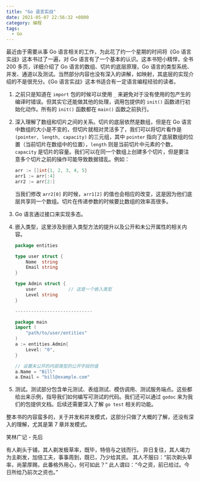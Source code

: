 ```yaml
---
title: "Go 语言实战"
date: 2021-05-07 22:56:32 +0800
category: 编程
tags:
  - Go
---
```


最近由于需要从事 Go 语言相关的工作，为此花了约一个星期的时间将《Go 语言实战》这本书过了一遍，对 Go 语言有了一个基本的认识。这本书短小精悍，全书 200 多页，详细介绍了 Go 语言的数组、切片的底层原理，Go 语言的类型系统、并发、通道以及测试。当然部分内容也没有深入的讲解，如映射，其底层的实现介绍的不是很充分。《Go 语言实战》这本书适合有一定语言编程经验的读者。

<!-- more -->

1. 之前只是知道在 `import` 包的时候可以使用 `_` 来避免对于没有使用的包产生的编译时错误。但其实它还能做其他的处理，调用包提供的 `init()` 函数进行初始化动作。所有的 `init()` 函数都在 `main()` 函数之前执行。

2. 深入理解了数组和切片之间的关系。切片的底层依然是数组，但是在 Go 语言中数组的大小是不变的，但切片就相对灵活多了，我们可以将切片看作是 `(pointer, length, capacity)` 的三元组，其中 `pointer` 指向了底层数组的位置（当前切片在数组中的位置），`length` 则是当前切片中元素的个数，`capacity` 是切片的容量。我们可以在同一个数组上创建多个切片，但是要注意多个切片之前的操作可能导致数据错乱。例如：

	```go
	arr := []int{1, 2, 3, 4, 5}
	arr1 := arr[:4]
	arr2 := arr[2:]
	```

	当我们修改 `arr2[0]` 的时候，`arr1[2]` 的值也会相应的改变，这是因为他们底层共享同一个数组。切片在传递参数的时候要比数组的效率高很多。

3. Go 语言通过接口来实现多态。

4. 嵌入类型，这里涉及到嵌入类型方法的提升以及公开和未公开属性的相关内容。

	```go
	package entities

	type user struct {
	    Name  string
		Email string
	}

	type Admin struct {
	    user            // 这是一个嵌入类型
		Level string
	}

	-----------------------------

	package main
	import (
	    "path/to/user/entities"
	)
	a := entities.Admin{
	    Level: "0",
	}

	// 设置未公开的内部类型的公开字段的值
	a.Name = "Bill"
	a.Email = "bill@example.com"
	```

5. 测试。测试部分包含单元测试、表组测试、模仿调用、测试服务端点。这些都给出来示例，指导我们如何编写可测试的代码。我们还可以通过 `godoc` 来为我们的包提供文档。后续还需要深入了解 `go test` 相关的功能。

整本书的内容蛮多的，关于并发和并发模式，这部分只做了大概的了解，还没有深入的理解，尤其是第 7 章并发模式。


<div class="just-for-fun">
笑林广记 - 先后

有人剃头于铺，其人剃发极草率，既毕，特倍与之钱而行。
异日复往，其人竭力为主剃发，加倍工夫，事事周到，既已，乃少给其资。
其人不服曰：“前次剃头草率，尚蒙厚赐，此番格外用心，何可如此？”
此人谓曰：“今之资，前已给过。今日所给乃前次之资也。”
</div>
